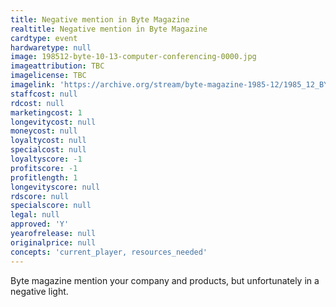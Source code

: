 ```yaml
---
title: Negative mention in Byte Magazine
realtitle: Negative mention in Byte Magazine
cardtype: event
hardwaretype: null
image: 198512-byte-10-13-computer-conferencing-0000.jpg
imageattribution: TBC
imagelicense: TBC
imagelink: 'https://archive.org/stream/byte-magazine-1985-12/1985_12_BYTE_10-13_Computer_Conferencing#page/n0/mode/2up'
staffcost: null
rdcost: null
marketingcost: 1
longevitycost: null
moneycost: null
loyaltycost: null
specialcost: null
loyaltyscore: -1
profitscore: -1
profitlength: 1
longevityscore: null
rdscore: null
specialscore: null
legal: null
approved: 'Y'
yearofrelease: null
originalprice: null
concepts: 'current_player, resources_needed'
---
```


Byte magazine mention your company and products, but unfortunately in a negative light.
